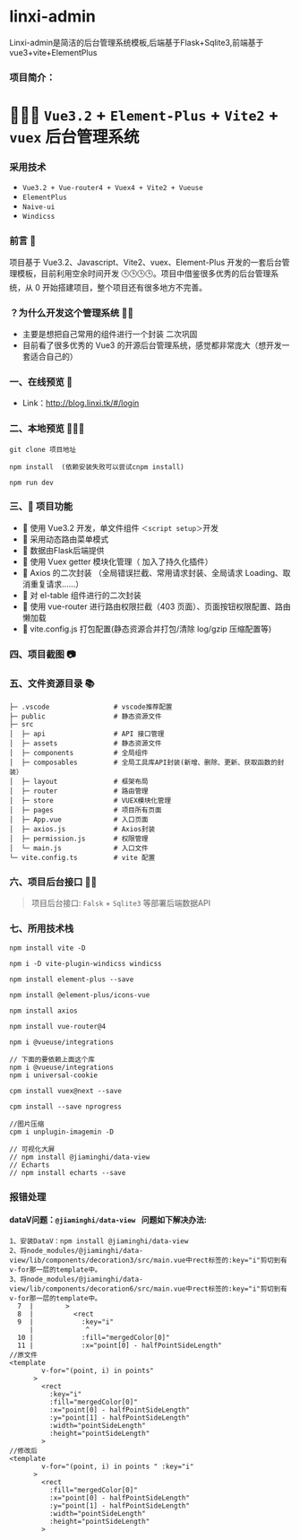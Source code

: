 # linxi-admin
Linxi-admin是简洁的后台管理系统模板,后端基于Flask+Sqlite3,前端基于vue3+vite+ElementPlus

### 项目简介：

# 💐💐💐 `Vue3.2` + `Element-Plus` + `Vite2` + `vuex` 后台管理系统

### 采用技术

- `Vue3.2 + Vue-router4 + Vuex4 + Vite2 + Vueuse`
- `ElementPlus`
- `Naive-ui`
- `Windicss`

### 前言 📖

项目基于 Vue3.2、Javascript、Vite2、vuex、Element-Plus 开发的一套后台管理模板，目前利用空余时间开发 🕒🕒🕒🕒。项目中借鉴很多优秀的后台管理系统，从 0 开始搭建项目，整个项目还有很多地方不完善。

### ？为什么开发这个管理系统 👩‍🔬

- 主要是想把自己常用的组件进行一个封装 二次巩固
- 目前看了很多优秀的 Vue3 的开源后台管理系统，感觉都非常庞大（想开发一套适合自己的）

### 一、在线预览 🛫

- Link：http://blog.linxi.tk/#/login


### 二、本地预览 🛫🛫🛫

```
git clone 项目地址

npm install  (依赖安装失败可以尝试cnpm install)

npm run dev
```

### 三、🔨 项目功能

- 🚀 使用 Vue3.2 开发，单文件组件 `＜script setup＞`开发
- 🚀 采用动态路由菜单模式
- 🚀 数据由Flask后端提供
- 🚀 使用 Vuex getter 模块化管理（ 加入了持久化插件）
- 🚀 Axios 的二次封装 （全局错误拦截、常用请求封装、全局请求 Loading、取消重复请求……）
- 🚀 对 el-table 组件进行的二次封装
- 🚀 使用 vue-router 进行路由权限拦截（403 页面）、页面按钮权限配置、路由懒加载
- 🚀 vite.config.js 打包配置(静态资源合并打包/清除 log/gzip 压缩配置等)

### 四、项目截图 📷


### 五、文件资源目录 📚

```text
├─ .vscode                # vscode推荐配置
├─ public                 # 静态资源文件
├─ src
│  ├─ api                 # API 接口管理
│  ├─ assets              # 静态资源文件
│  ├─ components          # 全局组件
│  ├─ composables         # 全局工具库API封装(新增、删除、更新、获取函数的封装）
│  ├─ layout              # 框架布局
│  ├─ router              # 路由管理
│  ├─ store               # VUEX模块化管理
│  ├─ pages               # 项目所有页面
│  ├─ App.vue             # 入口页面
│  ├─ axios.js            # Axios封装
│  ├─ permission.js       # 权限管理
│  └─ main.js             # 入口文件
└─ vite.config.ts         # vite 配置
```

### 六、项目后台接口 🧩🧐

> 项目后台接口: `Falsk` + `Sqlite3` 等部署后端数据API


### 七、所用技术栈

```npm
npm install vite -D

npm i -D vite-plugin-windicss windicss

npm install element-plus --save

npm install @element-plus/icons-vue

npm install axios

npm install vue-router@4

npm i @vueuse/integrations

// 下面的要依赖上面这个库
npm i @vueuse/integrations
npm i universal-cookie

cpm install vuex@next --save

cpm install --save nprogress

//图片压缩
cpm i unplugin-imagemin -D

// 可视化大屏
// npm install @jiaminghi/data-view
// Echarts
// npm install echarts --save
```
### 报错处理

#### dataV问题：`@jiaminghi/data-view `  问题如下解决办法:
``` npm
1、安装DataV：npm install @jiaminghi/data-view
2、将node_modules/@jiaminghi/data-view/lib/components/decoration3/src/main.vue中rect标签的:key="i"剪切到有v-for那一层的template中。
3、将node_modules/@jiaminghi/data-view/lib/components/decoration6/src/main.vue中rect标签的:key="i"剪切到有v-for那一层的template中。
  7  |        >
  8  |          <rect
  9  |            :key="i"
     |             ^
  10 |            :fill="mergedColor[0]"
  11 |            :x="point[0] - halfPointSideLength"
//原文件
<template
        v-for="(point, i) in points"
      >
        <rect
          :key="i"
          :fill="mergedColor[0]"
          :x="point[0] - halfPointSideLength"
          :y="point[1] - halfPointSideLength"
          :width="pointSideLength"
          :height="pointSideLength"
        >
//修改后
<template
        v-for="(point, i) in points " :key="i"
      >
        <rect
          :fill="mergedColor[0]"
          :x="point[0] - halfPointSideLength"
          :y="point[1] - halfPointSideLength"
          :width="pointSideLength"
          :height="pointSideLength"
        >
```
